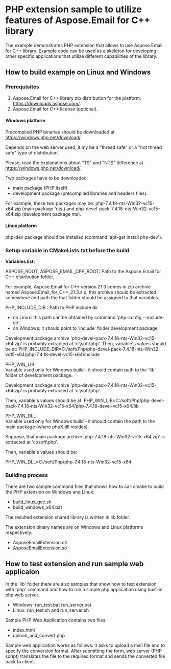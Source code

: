# PHP extension sample to utilize features of Aspose.Email for C++ library

The example demonstrates PHP extension that allows to use Aspose.Email for C++ library.
Example code can be used as a skeleton for developing other specific applications that utilize different capabilities of the library.

## How to build example on Linux and Windows
### Prerequisites


1. Aspose.Email for C++ library zip distribution for the platform: https://downloads.aspose.com/.
2. Aspose.Email for C++  license (optional).

#### Windows platform

Precompiled PHP binaries should be downloaded at https://windows.php.net/download/.

Depends on the web server used, it my be a "thread safe" or a "not thread safe" type of distribution.

Please, read the explanations about "TS" and "NTS" difference at https://windows.php.net/download/.

Two packages have to be downloaded:
* main package (PHP itself)
* development package (precompiled libraries and headers files).

For example, these two packages may be: php-7.4.18-nts-Win32-vc15-x64.zip (main package 'nts') and php-devel-pack-7.4.18-nts-Win32-vc15-x64.zip (development package nts).


#### Linux platform

php-dev package should be installed (command 'apt-get install php-dev').

### Setup variable in CMakeLists.txt before the build.
  
**Variables list:**

ASPOSE_ROOT, ASPOSE_EMAIL_CPP_ROOT:
Path to the Aspose.Email for C++ distribution folder.
 
For example,  Aspose.Email for C++ version 21.3 comes in zip archive named Aspose.Email_for_C++_21.3.zip, this archive should be extracted somewhere and
path the that folder should be assigned to that variables.
  
PHP_INCLUDE_DIR :
 Path to PHP include dir 
  
* on Linux: this path can be obtained by command  'php-config --include-dir'.
* on Windows: it should point to 'include' folder development package.
 
Development package archive 'php-devel-pack-7.4.18-nts-Win32-vc15-x64.zip' is probably extracted at 'c:\soft\php'. Then, variable's values should be at:
PHP_INCLUDE_DIR=C:/soft/Php/php-devel-pack-7.4.18-nts-Win32-vc15-x64/php-7.4.18-devel-vc15-x64/include

PHP_WIN_LIB       
Variable used only for Windows build - it should contain path to the 'lib' folder of development package.
 
Development package archive 'php-devel-pack-7.4.18-nts-Win32-vc15-x64.zip' is probably extracted at 'c:\soft\php'.
 
Then, variable's values should be at:
PHP_WIN_LIB=C:/soft/Php/php-devel-pack-7.4.18-nts-Win32-vc15-x64/php-7.4.18-devel-vc15-x64/lib

PHP_WIN_DLL       
Variable used only for Windows build - it should contain the path to the main package (where phpX.dll resides).
 
Suppose, that main package archive 'php-7.4.18-nts-Win32-vc15-x64.zip' is extracted at 'c:\soft\php'.
  
Then, variable's values should be:

PHP_WIN_DLL=C:/soft/Php/php-7.4.18-nts-Win32-vc15-x64

### Building process

There are two sample command files that shows how to call cmake to build the PHP extension on Windows and Linux: 
 
* build_linux_gcc.sh
* build_windows_x64.bat

The resulted extension shared library is written in lib folder.

The extension binary names are on Windows and Linux platforms respectively:

* AsposeEmailExtension.dll
* AsposeEmailExtension.so


## How to test extension and run sample web applicaion

In the 'lib' folder there are also samples that show how to test extension with 'php' command and how to run a simple php application using built-in php web server.
 
* Windows: run_test.bat run_server.bat
* Linux: run_test.sh and run_server.sh

Sample PHP Web Application contains two files:
 
* index.html
* upload_and_convert.php

Sample web application works as follows: it asks to upload a mail file and to specify the conversion format. After submitting the form, web server (PHP script) translates the file to the required format and sends the converted file back to client.

